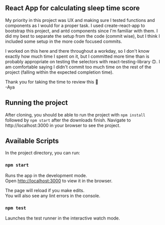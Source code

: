 ## React App for calculating sleep time score
My priority in this project was UX and making sure I tested functions and components as I would for
a proper task. I used create-react-app to bootstrap this project, and antd components since I'm familiar
with them. I did my best to separate the setup from the code (commit wise), but I think I included some setup
in the more code focused commits.

I worked on this here and there throughout a workday, so I don't know exactly how much time I spent on it,
but I committed more time than is probably appropriate on testing the selectors with react-testing-library 🙃.
I am comfortable saying I didn't commit too much time on the rest of the project (falling within
the expected completion time).

Thank you for taking the time to review this 🎉\
-Aya

## Running the project

After cloning, you should be able to run the project with `npm install` followed by `npm start` after the downloads finish.
Navigate to http://localhost:3000 in your browser to see the project.

## Available Scripts

In the project directory, you can run:

### `npm start`

Runs the app in the development mode.\
Open [http://localhost:3000](http://localhost:3000) to view it in the browser.

The page will reload if you make edits.\
You will also see any lint errors in the console.

### `npm test`

Launches the test runner in the interactive watch mode.
